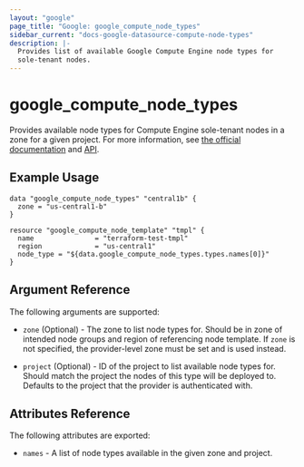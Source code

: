```yaml
---
layout: "google"
page_title: "Google: google_compute_node_types"
sidebar_current: "docs-google-datasource-compute-node-types"
description: |-
  Provides list of available Google Compute Engine node types for
  sole-tenant nodes.
---
```


# google\_compute\_node\_types

Provides available node types for Compute Engine sole-tenant nodes in a zone
for a given project. For more information, see [the official documentation](https://cloud.google.com/compute/docs/nodes/#types) and [API](https://cloud.google.com/compute/docs/reference/rest/v1/nodeTypes).

## Example Usage

```hcl
data "google_compute_node_types" "central1b" {
  zone = "us-central1-b"
}

resource "google_compute_node_template" "tmpl" {
  name               = "terraform-test-tmpl"
  region             = "us-central1"
  node_type = "${data.google_compute_node_types.types.names[0]}"
}
```

## Argument Reference

The following arguments are supported:

* `zone` (Optional) - The zone to list node types for. Should be in zone of intended node groups and region of referencing node template. If `zone` is not specified, the provider-level zone must be set and is used
instead.

* `project` (Optional) - ID of the project to list available node types for.
Should match the project the nodes of this type will be deployed to.
Defaults to the project that the provider is authenticated with.

## Attributes Reference

The following attributes are exported:

* `names` - A list of node types available in the given zone and project.
